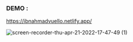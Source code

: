### DEMO : 
 https://ibnahmadvuello.netlify.app/


![screen-recorder-thu-apr-21-2022-17-47-49 (1)](https://user-images.githubusercontent.com/93975913/164728125-19216e9a-3f24-496f-af09-45c4de2b65ec.gif)
